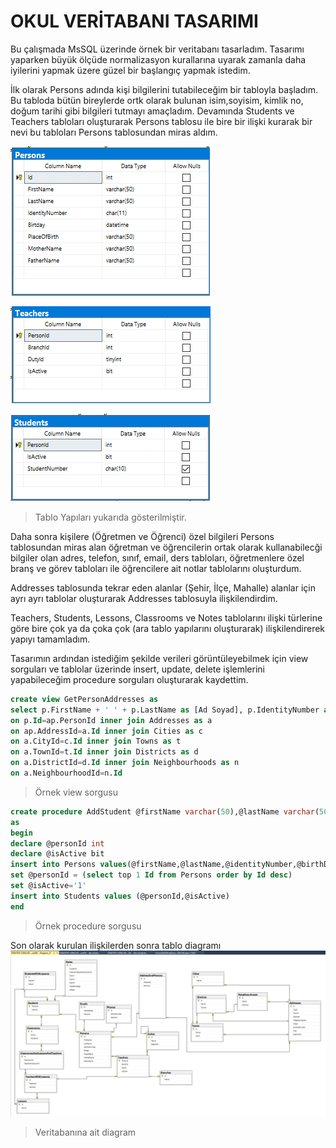 # OKUL VERİTABANI TASARIMI 

Bu çalışmada MsSQL üzerinde örnek bir veritabanı tasarladım. Tasarımı yaparken büyük ölçüde normalizasyon kurallarına uyarak zamanla daha iyilerini yapmak üzere güzel bir başlangıç yapmak istedim. 

İlk olarak Persons adında kişi bilgilerini tutabileceğim bir tabloyla başladım. Bu tabloda bütün bireylerde ortk olarak bulunan isim,soyisim, kimlik no, doğum tarihi gibi bilgileri tutmayı amaçladım. Devamında Students ve Teachers tabloları oluşturarak Persons tablosu ile bire bir ilişki kurarak bir nevi bu tabloları Persons tablosundan miras aldım.


![Persons](Persons.png)

![Teachers](Teachers.png)

![Students](Students.png)

>Tablo Yapıları yukarıda gösterilmiştir.

Daha sonra kişilere (Öğretmen ve Öğrenci) özel bilgileri Persons tablosundan miras alan öğretman ve öğrencilerin ortak olarak kullanabilecği bilgiler olan adres, telefon, sınıf, email, ders tabloları, öğretmenlere özel branş ve görev tabloları ile öğrencilere ait notlar tablolarını oluşturdum.

Addresses tablosunda tekrar eden alanlar (Şehir, İlçe, Mahalle) alanlar için ayrı ayrı tablolar oluşturarak Addresses tablosuyla ilişkilendirdim.

Teachers, Students, Lessons, Classrooms ve Notes tablolarını ilişki türlerine göre bire çok ya da çoka çok (ara tablo yapılarını oluşturarak) ilişkilendirerek yapıyı tamamladım.


Tasarımın ardından istediğim şekilde verileri görüntüleyebilmek için view sorguları ve tablolar üzerinde insert, update, delete işlemlerini yapabileceğim procedure sorguları oluşturarak kaydettim. 

```sql
create view GetPersonAddresses as
select p.FirstName + ' ' + p.LastName as [Ad Soyad], p.IdentityNumber as [Kimlik No],p.Birtday as [Doğum Tarihi], p.PlaceOfBirth as [Doğum Yeri], p.MotherName as [Anne Adı], p.FatherName as [Baba Adı], d.Name as Semt,n.Name as Mahalle, a.Street as [Cadde - Sokak], a.BuildingNumber as [Bina No], a.Floor as Kat, a.Apartment as [Daire No], t.Name as İlçe, c.Name as Şehir from Persons as p inner join AddressAndPersons as ap
on p.Id=ap.PersonId inner join Addresses as a
on ap.AddressId=a.Id inner join Cities as c
on a.CityId=c.Id inner join Towns as t
on a.TownId=t.Id inner join Districts as d
on a.DistrictId=d.Id inner join Neighbourhoods as n
on a.NeighbourhoodId=n.Id
```
>Örnek view sorgusu

```sql
create procedure AddStudent @firstName varchar(50),@lastName varchar(50),@identityNumber char(11),@birthDay datetime, @placeOfBirth varchar(50),@motherName varchar(50), @fatherName varchar(50)
as
begin
declare @personId int
declare @isActive bit
insert into Persons values(@firstName,@lastName,@identityNumber,@birthDay,@placeOfBirth,@motherName,@fatherName)
set @personId = (select top 1 Id from Persons order by Id desc)
set @isActive='1'
insert into Students values (@personId,@isActive)
end
```
>Örnek procedure sorgusu

Son olarak kurulan ilişkilerden sonra tablo diagramı![Diagram](sql-odev.png)

>Veritabanına ait diagram


